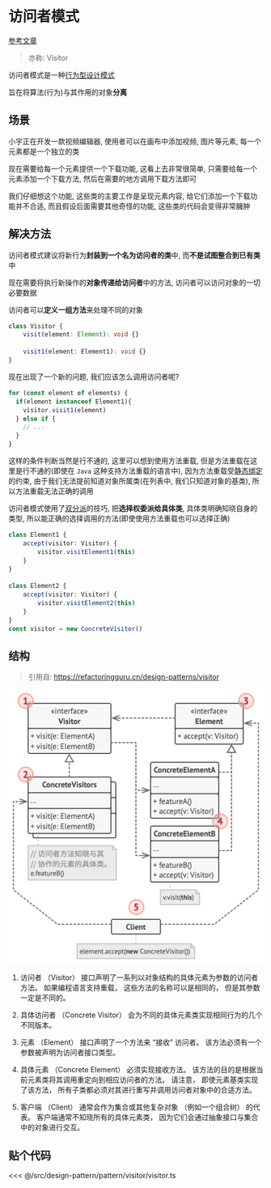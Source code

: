 # 访问者模式

[参考文章](https://refactoringguru.cn/design-patterns/visitor)

> 亦称: Visitor

访问者模式是一种[行为型设计模式](../pattern.md#行为型模式)

旨在将算法(行为)与其作用的对象**分离**

## 场景

小宇正在开发一款视频编辑器, 使用者可以在画布中添加视频, 图片等元素, 每一个元素都是一个独立的类

现在需要给每一个元素提供一个下载功能, 这看上去非常很简单, 只需要给每一个元素添加一个下载方法, 然后在需要的地方调用下载方法即可

我们仔细想这个功能, 这些类的主要工作是呈现元素内容, 给它们添加一个下载功能并不合适, 而且假设后面需要其他奇怪的功能, 这些类的代码会变得非常臃肿

## 解决方法

访问者模式建议将新行为**封装到一个名为访问者的类**中, 而**不是试图整合到已有类**中

现在需要将执行新操作的**对象传递给访问者**中的方法, 访问者可以访问对象的一切必要数据

访问者可以**定义一组方法**来处理不同的对象

```ts
class Visitor {
	visit(element: Element): void {}

	visit1(element: Element1): void {}
}
```

现在出现了一个新的问题, 我们应该怎么调用访问者呢?

```ts
for (const element of elements) {
  if(element instanceof Element1){
    visitor.visit1(element)
  } else if {
    // ...
  }
}
```

这样的条件判断当然是行不通的, 这里可以想到使用方法重载, 但是方法重载在这里是行不通的(即使在 `Java` 这种支持方法重载的语言中), 因为方法重载受[静态绑定](./double-dispatch.md#静态前期绑定)的约束, 由于我们无法提前知道对象所属类(在列表中, 我们只知道对象的基类), 所以方法重载无法正确的调用

访问者模式使用了[双分派](./double-dispatch.md#双分派)的技巧, 把**选择权委派给具体类**, 具体类明确知晓自身的类型, 所以能正确的选择调用的方法(即使使用方法重载也可以选择正确)

```ts
class Element1 {
	accept(visitor: Visitor) {
		visitor.visitElement1(this)
	}
}

class Element2 {
	accept(visitor: Visitor) {
		visitor.visitElement2(this)
	}
}
const visitor = new ConcreteVisitor()
```

## 结构

> 引用自: https://refactoringguru.cn/design-patterns/visitor

![structure](./structure-indexed.png)

1. 访问者 （Visitor） 接口声明了一系列以对象结构的具体元素为参数的访问者方法。 如果编程语言支持重载， 这些方法的名称可以是相同的， 但是其参数一定是不同的。

2. 具体访问者 （Concrete Visitor） 会为不同的具体元素类实现相同行为的几个不同版本。

3. 元素 （Element） 接口声明了一个方法来 “接收” 访问者。 该方法必须有一个参数被声明为访问者接口类型。

4. 具体元素 （Concrete Element） 必须实现接收方法。 该方法的目的是根据当前元素类将其调用重定向到相应访问者的方法。 请注意， 即使元素基类实现了该方法， 所有子类都必须对其进行重写并调用访问者对象中的合适方法。

5. 客户端 （Client） 通常会作为集合或其他复杂对象 （例如一个组合树） 的代表。 客户端通常不知晓所有的具体元素类， 因为它们会通过抽象接口与集合中的对象进行交互。

## 贴个代码

<<< @/src/design-pattern/pattern/visitor/visitor.ts
